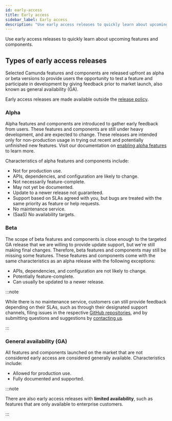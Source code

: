 ```yaml
---
id: early-access
title: Early access
sidebar_label: Early access
description: "Use early access releases to quickly learn about upcoming features and components."
---
```


Use early access releases to quickly learn about upcoming features and components.

## Types of early access releases

Selected Camunda features and components are released upfront as alpha or beta versions to provide users the opportunity to test a feature and participate in development by giving feedback prior to market launch, also known as general availability (GA).

Early access releases are made available outside the [release policy](/reference/release-policy.md).

### Alpha

Alpha features and components are introduced to gather early feedback from users. These features and components are still under heavy development, and are expected to change. These releases are intended only for non-production usage in trying out recent and potentially unfinished new features. Visit our documentation on [enabling alpha features](/components/console/manage-organization/enable-alpha-features.md) to learn more.

Characteristics of alpha features and components include:

- Not for production use.
- APIs, dependencies, and configuration are likely to change.
- Not necessarily feature-complete.
- May not yet be documented.
- Update to a newer release not guaranteed.
- Support based on SLAs agreed with you, but bugs are treated with the same priority as feature or help requests.
- No maintenance service.
- (SaaS) No availability targets.

### Beta

The scope of beta features and components is close enough to the targeted GA release that we are willing to provide update support, but we're still making final changes. Therefore, beta features and components may still be missing some features. These features and components come with the same characteristics as an alpha release with the following exceptions:

- APIs, dependencies, and configuration are not likely to change.
- Potentially feature-complete.
- Can usually be updated to a newer release.

:::note

While there is no maintenance service, customers can still provide feedback depending on their SLAs, such as through their designated support channels, filing issues in the respective [GitHub repositories](https://github.com/camunda), and by submitting questions and suggestions by [contacting us](/contact).

:::

### General availability (GA)

All features and components launched on the market that are not considered early access are considered generally available. Characteristics include:

- Allowed for production use.
- Fully documented and supported.

:::note

There are also early access releases with **limited availability**, such as features that are only available to enterprise customers.

:::
